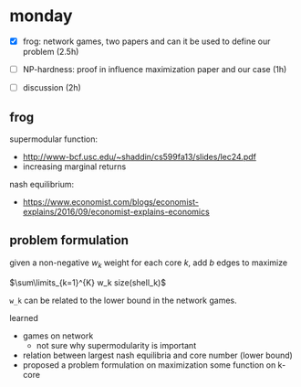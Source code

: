# monday

- [X] frog: network games, two papers and can it be used to define our problem (2.5h)
- [ ] NP-hardness: proof in influence maximization paper and our case (1h)
- [ ] discussion (2h)


## frog

supermodular function:

- http://www-bcf.usc.edu/~shaddin/cs599fa13/slides/lec24.pdf
- increasing marginal returns

nash equilibrium:

- https://www.economist.com/blogs/economist-explains/2016/09/economist-explains-economics

## problem formulation

given a non-negative $`w_k`$ weight for each core $`k`$, add $`b`$ edges to maximize

$`\sum\limits_{k=1}^{K} w_k size(shell_k)`$

`w_k` can be related to the lower bound in the network games. 

learned

- games on network
  - not sure why supermodularity is important
- relation between largest nash equilibria and core number (lower bound)
- proposed a problem formulation on maximization some function on k-core

